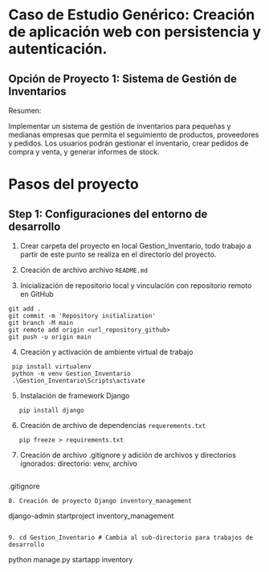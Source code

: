# Caso de Estudio Genérico: Creación de aplicación web con persistencia y autenticación.
## Opción de Proyecto 1: Sistema de Gestión de Inventarios
Resumen:

Implementar un sistema de gestión de inventarios para pequeñas y medianas empresas que permita el seguimiento de productos, proveedores y pedidos. Los usuarios podrán gestionar el inventario, crear pedidos de compra y venta, y generar informes de stock.

# Pasos del proyecto
## Step 1: Configuraciones del entorno de desarrollo

1. Crear carpeta del proyecto en local Gestion_Inventario, todo trabajo a partir de este punto se realiza en el directorio del proyecto.

2. Creación de archivo archivo ```README.md```

3. Inicialización de repositorio local y vinculación con repositorio remoto en GitHub
```git init
git add .
git commit -m 'Repository initialization'
git branch -M main
git remote add origin <url_repository_github>
git push -u origin main
```

4. Creación y activación de ambiente virtual de trabajo
```
 pip install virtualenv
 python -m venv Gestion_Inventario 
 .\Gestion_Inventario\Scripts\activate
````
5. Instalación de framework Django
```
   pip install django
```
6. Creación de archivo de dependencias ```requerements.txt```
```
   pip freeze > requirements.txt
```
7. Creación de archivo .gitignore y adición de archivos y directorios ignorados: directorio: venv, archivo
   ```
.gitignore
```
8. Creación de proyecto Django inventory_management
   ```
django-admin startproject inventory_management
```

9. cd Gestion_Inventario # Cambia al sub-directorio para trabajos de desarrollo  
```
python manage.py startapp inventory
```

